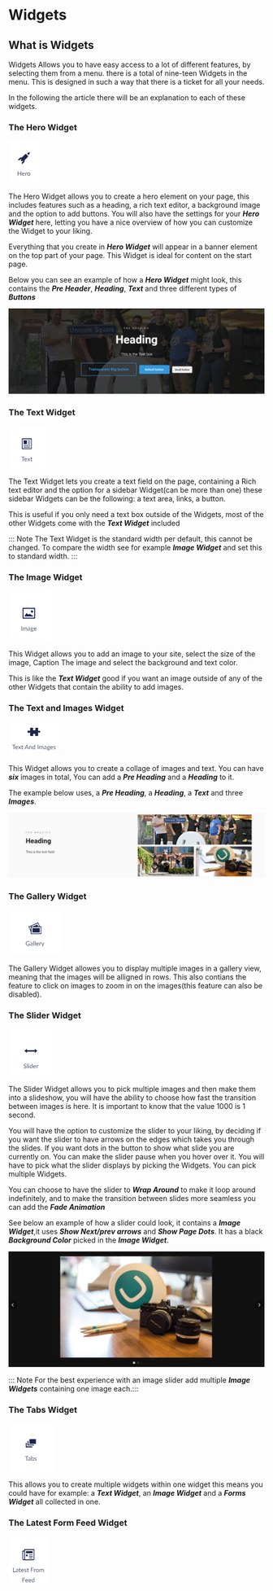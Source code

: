 # Widgets

## What is Widgets 
Widgets Allows you to have easy access to a lot of different features, by selecting them from a menu.
there is a total of nine-teen Widgets in the menu.
This is designed in such a way that there is a ticket for all your needs.

In the following the article there will be an explanation to each of these widgets.



### The Hero Widget 

![movePage.jpg](images/The-Hero-Widget1.png)

The Hero Widget allows you to create a hero element on your page, this includes features such as a heading, a rich text editor, a background image and the option to add buttons.
You will also have the settings for your ***Hero Widget*** here, letting you have a nice overview of how you can customize the Widget to your liking.

Everything that you create in ***Hero Widget*** will appear in a banner element on the top part of your page. 
This Widget is ideal for content on the start page.

Below you can see an example of how a ***Hero Widget*** might look, this contains the ***Pre Header***, ***Heading***, ***Text*** and three different types of ***Buttons***

![movePage.jpg](images/Scrren-shot-of-hero-widget.png)
 

### The Text Widget

![movePage.jpg](images/The-Text-Widget1.png)

The Text Widget lets you create a text field on the page, containing a Rich text editor and the option for a sidebar Widget(can be more than one) these sidebar Widgets can be the following: a text area, links, a button.

This is useful if you only need a text box outside of the Widgets, most of the other Widgets come with the ***Text Widget*** included

::: Note
The Text Widget is the standard width per default, this cannot be changed.
To compare the width see for example ***Image Widget*** and set this to standard width.
:::



### The Image Widget

![movePage.jpg](images/The-Image-Widget.png)

This Widget allows you to add an image to your site, select the size of the image, Caption The image and select the background and text color.

This is like the ***Text Widget*** good if you want an image outside of any of the other Widgets that contain the ability to add images.




### The Text and Images Widget

![movePage.jpg](images/The-Text-And-Images-Widget1.png)

This Widget allows you to create a collage of images and text.
You can have ***six*** images in total, You can add a ***Pre Heading*** and a ***Heading*** to it.

The example below uses, a ***Pre Heading***, a ***Heading***, a ***Text*** and three ***Images***.

![movePage.jpg](images/Example-text-images.png)




### The Gallery Widget

![movePage.jpg](images/The-Gallery-Widget.png)

The Gallery Widget allowes you to display multiple images in a gallery view, meaning that the images will be alligned in rows. 
This also contians the feature to click on images to zoom in on the images(this feature can also be disabled).




### The Slider Widget

![movePage.jpg](images/The-Slider-Widget.png)

The Slider Widget allows you to pick multiple images and then make them into a slideshow, you will have the ability to choose how fast the transition between images is here. It is important to know that the value 1000 is 1 second.

You will have the option to customize the slider to your liking, by deciding if you want the slider to have arrows on the edges which takes you through the slides. If you want dots in the button to show what slide you are currently on. You can make the slider pause when you hover over it. You will have to pick what the slider displays by picking the Widgets. You can pick multiple Widgets. 

You can choose to have the slider to ***Wrap Around*** to make it loop around indefinitely, and to make the transition between slides more seamless you can add the ***Fade Animation***

See below an example of how a slider could look, it contains a ***Image Widget***,it uses ***Show Next/prev arrows*** and ***Show Page Dots***.
It has a black ***Background Color*** picked in the ***Image Widget***.   

![movePage.jpg](images/Slider-example.png)

::: Note 
For the best experience with an image slider add multiple ***Image Widgets*** containing one image each.:::



### The Tabs Widget

![movePage.jpg](images/The-Tabs-Widget.png)

This allows you to create multiple widgets within one widget this means you could have for example: a ***Text Widget***, an ***Image Widget*** and a ***Forms Widget*** all collected in one.




### The Latest Form Feed Widget


![movePage.jpg](images/The-Latest-Form-Feed-Widget1.png)
